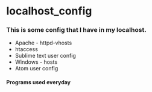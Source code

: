 # localhost_config

### This is some config that I have in my localhost.

+ Apache - httpd-vhosts
+ htaccess
+ Sublime text user config
+ Windows - hosts
+ Atom user config

#### Programs used everyday
